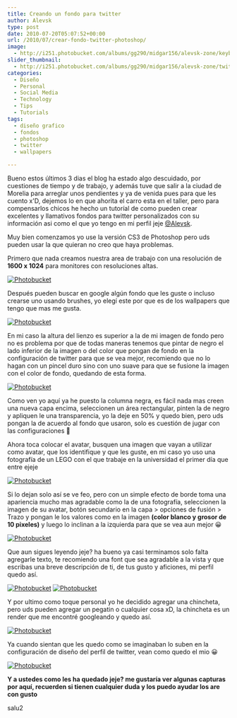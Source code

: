 ```yaml
---
title: Creando un fondo para twitter
author: Alevsk
type: post
date: 2010-07-20T05:07:52+00:00
url: /2010/07/crear-fondo-twitter-photoshop/
image:
  - http://i251.photobucket.com/albums/gg290/midgar156/alevsk-zone/keyboard.jpg
slider_thumbnail:
  - http://i251.photobucket.com/albums/gg290/midgar156/alevsk-zone/twitter_fondo.jpg
categories:
  - Diseño
  - Personal
  - Social Media
  - Technology
  - Tips
  - Tutorials
tags:
  - diseño grafico
  - fondos
  - photoshop
  - twitter
  - wallpapers

---
```

Bueno estos últimos 3 dias el blog ha estado algo descuidado, por cuestiones de tiempo y de trabajo, y además tuve que salir a la ciudad de Morelia para arreglar unos pendientes y ya de venida pues para que les cuento x'D, dejemos lo en que ahorita el carro esta en el taller, pero para compensarlos chicos he hecho un tutoríal de como pueden crear excelentes y llamativos fondos para twitter personalizados con su información asi como el que yo tengo en mi perfil jeje [@Alevsk][1].

<!--more-->

Muy bien comenzamos yo use la versión CS3 de Photoshop pero uds pueden usar la que quieran no creo que haya problemas.

Primero que nada creamos nuestra area de trabajo con una resolución de **1600 x 1024** para monitores con resoluciones altas.

[![Photobucket](http://i251.photobucket.com/albums/gg290/midgar156/alevsk-zone/crear_lienzo.jpg)](http://s251.photobucket.com/albums/gg290/midgar156/alevsk-zone/?action=view¤t=crear_lienzo.jpg)

Después pueden buscar en google algún fondo que les guste o incluso crearse uno usando brushes, yo elegí este por que es de los wallpapers que tengo que mas me gusta.

[![Photobucket](http://i251.photobucket.com/albums/gg290/midgar156/alevsk-zone/fondo_twitter.jpg)](http://s251.photobucket.com/albums/gg290/midgar156/alevsk-zone/?action=view¤t=fondo_twitter.jpg)

En mi caso la altura del lienzo es superior a la de mi imagen de fondo pero no es problema por que de todas maneras tenemos que pintar de negro el lado inferior de la imagen o del color que pongan de fondo en la configuración de twitter para que se vea mejor, recomiendo que no lo hagan con un pincel duro sino con uno suave para que se fusione la imagen con el color de fondo, quedando de esta forma.

[![Photobucket](http://i251.photobucket.com/albums/gg290/midgar156/alevsk-zone/barra_twitter.jpg)](http://s251.photobucket.com/albums/gg290/midgar156/alevsk-zone/?action=view¤t=barra_twitter.jpg)

Como ven yo aquí ya he puesto la columna negra, es fácil nada mas creen una nueva capa encima, seleccionen un área rectangular, pinten la de negro y apliquen le una transparencia, yo la deje en 50% y quedo bien, pero uds pongan la de acuerdo al fondo que usaron, solo es cuestión de jugar con las configuraciones 🙂

Ahora toca colocar el avatar, busquen una imagen que vayan a utilizar como avatar, que los identifique y que les guste, en mi caso yo uso una fotografía de un LEGO con el que trabaje en la universidad el primer día que entre ejeje

[![Photobucket](http://i251.photobucket.com/albums/gg290/midgar156/alevsk-zone/avatar_twitter.jpg)](http://s251.photobucket.com/albums/gg290/midgar156/alevsk-zone/?action=view¤t=avatar_twitter.jpg)

Si lo dejan solo así se ve feo, pero con un simple efecto de borde toma una apariencia mucho mas agradable como la de una fotografía, seleccionen la imagen de su avatar, botón secundario en la capa > opciones de fusión > Trazo y pongan le los valores como en la imagen **(color blanco y grosor de 10 pixeles)** y luego lo inclinan a la izquierda para que se vea aun mejor 😀

[![Photobucket](http://i251.photobucket.com/albums/gg290/midgar156/alevsk-zone/avatar2_twitter.jpg)](http://s251.photobucket.com/albums/gg290/midgar156/alevsk-zone/?action=view¤t=avatar2_twitter.jpg)

Que aun sigues leyendo jeje? ha bueno ya casi terminamos solo falta agregarle texto, te recomiendo una font que sea agradable a la vista y que escribas una breve descripción de ti, de tus gusto y aficiones, mi perfil quedo así.

[![Photobucket](http://i251.photobucket.com/albums/gg290/midgar156/alevsk-zone/texto_twitter.jpg)](http://s251.photobucket.com/albums/gg290/midgar156/alevsk-zone/?action=view¤t=texto_twitter.jpg)
[![Photobucket](http://i251.photobucket.com/albums/gg290/midgar156/alevsk-zone/completo_twitter.jpg)](http://s251.photobucket.com/albums/gg290/midgar156/alevsk-zone/?action=view¤t=completo_twitter.jpg)

Y por ultimo como toque personal yo he decidido agregar una chincheta, pero uds pueden agregar un pegatin o cualquier cosa xD, la chincheta es un render que me encontré googleando y quedo así.

[![Photobucket](http://i251.photobucket.com/albums/gg290/midgar156/alevsk-zone/chincheta_twitter.jpg)](http://s251.photobucket.com/albums/gg290/midgar156/alevsk-zone/?action=view¤t=chincheta_twitter.jpg)

Ya cuando sientan que les quedo como se imaginaban lo suben en la configuración de diseño del perfil de twitter, vean como quedo el mio 😀

[![Photobucket](http://i251.photobucket.com/albums/gg290/midgar156/alevsk-zone/twitter_fin.jpg)](http://s251.photobucket.com/albums/gg290/midgar156/alevsk-zone/?action=view¤t=twitter_fin.jpg)

**Y a ustedes como les ha quedado jeje? me gustaría ver algunas capturas por aquí, recuerden si tienen cualquier duda y los puedo ayudar los are con gusto**

salu2

 [1]: http://twitter.com/Alevsk